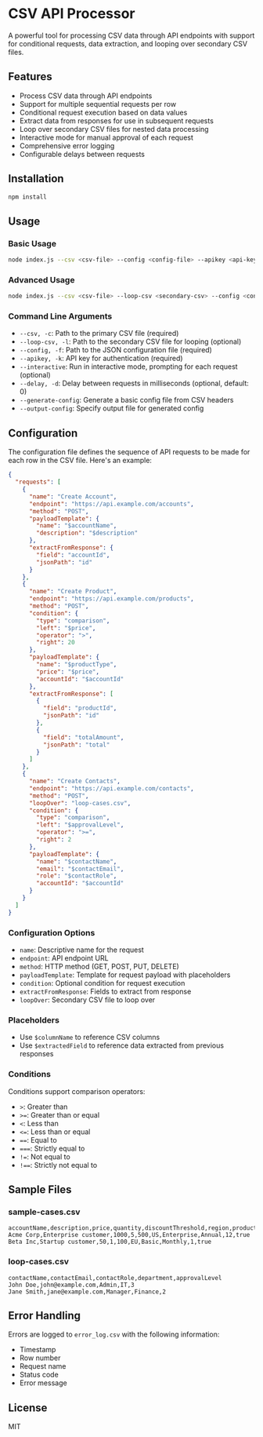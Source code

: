# CSV API Processor

A powerful tool for processing CSV data through API endpoints with support for conditional requests, data extraction, and looping over secondary CSV files.

## Features

- Process CSV data through API endpoints
- Support for multiple sequential requests per row
- Conditional request execution based on data values
- Extract data from responses for use in subsequent requests
- Loop over secondary CSV files for nested data processing
- Interactive mode for manual approval of each request
- Comprehensive error logging
- Configurable delays between requests

## Installation

```bash
npm install
```

## Usage

### Basic Usage

```bash
node index.js --csv <csv-file> --config <config-file> --apikey <api-key>
```

### Advanced Usage

```bash
node index.js --csv <csv-file> --loop-csv <secondary-csv> --config <config-file> --apikey <api-key> [--interactive] [--delay <ms>]
```

### Command Line Arguments

- `--csv, -c`: Path to the primary CSV file (required)
- `--loop-csv, -l`: Path to the secondary CSV file for looping (optional)
- `--config, -f`: Path to the JSON configuration file (required)
- `--apikey, -k`: API key for authentication (required)
- `--interactive`: Run in interactive mode, prompting for each request (optional)
- `--delay, -d`: Delay between requests in milliseconds (optional, default: 0)
- `--generate-config`: Generate a basic config file from CSV headers
- `--output-config`: Specify output file for generated config

## Configuration

The configuration file defines the sequence of API requests to be made for each row in the CSV file. Here's an example:

```json
{
  "requests": [
    {
      "name": "Create Account",
      "endpoint": "https://api.example.com/accounts",
      "method": "POST",
      "payloadTemplate": {
        "name": "$accountName",
        "description": "$description"
      },
      "extractFromResponse": {
        "field": "accountId",
        "jsonPath": "id"
      }
    },
    {
      "name": "Create Product",
      "endpoint": "https://api.example.com/products",
      "method": "POST",
      "condition": {
        "type": "comparison",
        "left": "$price",
        "operator": ">",
        "right": 20
      },
      "payloadTemplate": {
        "name": "$productType",
        "price": "$price",
        "accountId": "$accountId"
      },
      "extractFromResponse": [
        {
          "field": "productId",
          "jsonPath": "id"
        },
        {
          "field": "totalAmount",
          "jsonPath": "total"
        }
      ]
    },
    {
      "name": "Create Contacts",
      "endpoint": "https://api.example.com/contacts",
      "method": "POST",
      "loopOver": "loop-cases.csv",
      "condition": {
        "type": "comparison",
        "left": "$approvalLevel",
        "operator": ">=",
        "right": 2
      },
      "payloadTemplate": {
        "name": "$contactName",
        "email": "$contactEmail",
        "role": "$contactRole",
        "accountId": "$accountId"
      }
    }
  ]
}
```

### Configuration Options

- `name`: Descriptive name for the request
- `endpoint`: API endpoint URL
- `method`: HTTP method (GET, POST, PUT, DELETE)
- `payloadTemplate`: Template for request payload with placeholders
- `condition`: Optional condition for request execution
- `extractFromResponse`: Fields to extract from response
- `loopOver`: Secondary CSV file to loop over

### Placeholders

- Use `$columnName` to reference CSV columns
- Use `$extractedField` to reference data extracted from previous responses

### Conditions

Conditions support comparison operators:
- `>`: Greater than
- `>=`: Greater than or equal
- `<`: Less than
- `<=`: Less than or equal
- `==`: Equal to
- `===`: Strictly equal to
- `!=`: Not equal to
- `!==`: Strictly not equal to

## Sample Files

### sample-cases.csv
```csv
accountName,description,price,quantity,discountThreshold,region,productType,subscriptionType,contractLength,autoRenew
Acme Corp,Enterprise customer,1000,5,500,US,Enterprise,Annual,12,true
Beta Inc,Startup customer,50,1,100,EU,Basic,Monthly,1,true
```

### loop-cases.csv
```csv
contactName,contactEmail,contactRole,department,approvalLevel
John Doe,john@example.com,Admin,IT,3
Jane Smith,jane@example.com,Manager,Finance,2
```

## Error Handling

Errors are logged to `error_log.csv` with the following information:
- Timestamp
- Row number
- Request name
- Status code
- Error message

## License

MIT